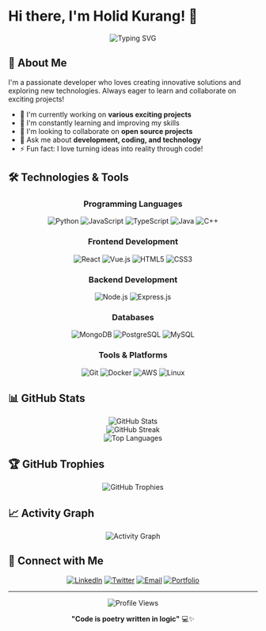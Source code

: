 # Hi there, I'm Holid Kurang! 👋

<div align="center">
  <img src="https://readme-typing-svg.herokuapp.com?font=Fira+Code&pause=1000&color=2196F3&center=true&vCenter=true&width=435&lines=Welcome+to+my+GitHub+profile!;Passionate+Developer;Always+learning+new+technologies;Building+amazing+projects" alt="Typing SVG" />
</div>

## 🚀 About Me

I'm a passionate developer who loves creating innovative solutions and exploring new technologies. Always eager to learn and collaborate on exciting projects!

- 🔭 I'm currently working on **various exciting projects**
- 🌱 I'm constantly learning and improving my skills
- 👯 I'm looking to collaborate on **open source projects**
- 💬 Ask me about **development, coding, and technology**
- ⚡ Fun fact: I love turning ideas into reality through code!

## 🛠️ Technologies & Tools

<div align="center">

### Programming Languages
![Python](https://img.shields.io/badge/Python-3776AB?style=for-the-badge&logo=python&logoColor=white)
![JavaScript](https://img.shields.io/badge/JavaScript-F7DF1E?style=for-the-badge&logo=javascript&logoColor=black)
![TypeScript](https://img.shields.io/badge/TypeScript-007ACC?style=for-the-badge&logo=typescript&logoColor=white)
![Java](https://img.shields.io/badge/Java-ED8B00?style=for-the-badge&logo=java&logoColor=white)
![C++](https://img.shields.io/badge/C++-00599C?style=for-the-badge&logo=c%2B%2B&logoColor=white)

### Frontend Development
![React](https://img.shields.io/badge/React-20232A?style=for-the-badge&logo=react&logoColor=61DAFB)
![Vue.js](https://img.shields.io/badge/Vue.js-35495E?style=for-the-badge&logo=vue.js&logoColor=4FC08D)
![HTML5](https://img.shields.io/badge/HTML5-E34F26?style=for-the-badge&logo=html5&logoColor=white)
![CSS3](https://img.shields.io/badge/CSS3-1572B6?style=for-the-badge&logo=css3&logoColor=white)

### Backend Development
![Node.js](https://img.shields.io/badge/Node.js-43853D?style=for-the-badge&logo=node.js&logoColor=white)
![Express.js](https://img.shields.io/badge/Express.js-404D59?style=for-the-badge)

### Databases
![MongoDB](https://img.shields.io/badge/MongoDB-4EA94B?style=for-the-badge&logo=mongodb&logoColor=white)
![PostgreSQL](https://img.shields.io/badge/PostgreSQL-316192?style=for-the-badge&logo=postgresql&logoColor=white)
![MySQL](https://img.shields.io/badge/MySQL-00000F?style=for-the-badge&logo=mysql&logoColor=white)

### Tools & Platforms
![Git](https://img.shields.io/badge/Git-F05032?style=for-the-badge&logo=git&logoColor=white)
![Docker](https://img.shields.io/badge/Docker-2496ED?style=for-the-badge&logo=docker&logoColor=white)
![AWS](https://img.shields.io/badge/AWS-232F3E?style=for-the-badge&logo=amazon-aws&logoColor=white)
![Linux](https://img.shields.io/badge/Linux-FCC624?style=for-the-badge&logo=linux&logoColor=black)

</div>

## 📊 GitHub Stats

<div align="center">
  <img src="https://github-readme-stats.vercel.app/api?username=Holid-Kurang&show_icons=true&theme=radical&hide_border=true&count_private=true" alt="GitHub Stats" />
</div>

<div align="center">
  <img src="https://github-readme-streak-stats.herokuapp.com/?user=Holid-Kurang&theme=radical&hide_border=true" alt="GitHub Streak" />
</div>

<div align="center">
  <img src="https://github-readme-stats.vercel.app/api/top-langs/?username=Holid-Kurang&layout=compact&theme=radical&hide_border=true" alt="Top Languages" />
</div>

## 🏆 GitHub Trophies
<div align="center">
  <img src="https://github-profile-trophy.vercel.app/?username=Holid-Kurang&theme=radical&no-frame=true&no-bg=false&margin-w=4" alt="GitHub Trophies" />
</div>

## 📈 Activity Graph
<div align="center">
  <img src="https://github-readme-activity-graph.vercel.app/graph?username=Holid-Kurang&theme=react-dark&hide_border=true" alt="Activity Graph" />
</div>

## 🤝 Connect with Me

<div align="center">

[![LinkedIn](https://img.shields.io/badge/LinkedIn-0077B5?style=for-the-badge&logo=linkedin&logoColor=white)](https://linkedin.com/in/holid-kurang)
[![Twitter](https://img.shields.io/badge/Twitter-1DA1F2?style=for-the-badge&logo=twitter&logoColor=white)](https://twitter.com/holid_kurang)
[![Email](https://img.shields.io/badge/Email-D14836?style=for-the-badge&logo=gmail&logoColor=white)](mailto:holid.kurang@email.com)
[![Portfolio](https://img.shields.io/badge/Portfolio-000000?style=for-the-badge&logo=About.me&logoColor=white)](https://holid-kurang.github.io)

</div>

---

<div align="center">
  <img src="https://komarev.com/ghpvc/?username=Holid-Kurang&label=Profile%20views&color=0e75b6&style=flat" alt="Profile Views" />
  
  **"Code is poetry written in logic"** 💻✨
</div>
